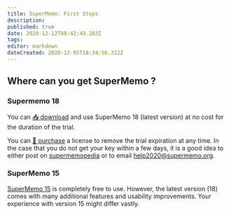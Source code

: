 ```yaml
---
title: SuperMemo: First Steps
description: 
published: true
date: 2020-12-12T08:42:49.283Z
tags: 
editor: markdown
dateCreated: 2020-12-05T18:34:56.312Z
---
```


## Where can you get SuperMemo ?

### Supermemo 18

You can [📥 download](https://super-memory.com/english/down.htm) and use SuperMemo 18 (latest version) at no cost for the duration of the trial.

You can [🔑 purchase](https://super-memo.com/supermemo18.html) a license to remove the trial expiration at any time. In the case that you do not get your key within a few days, it is a good idea to either post on [supermemopedia](http://supermemopedia.com/wiki/Main_Page) or to email [help2020@supermemo.org](mailto:help2020@supermemo.org). 

### SuperMemo 15

[SuperMemo 15](http://supermemopedia.com/wiki/SuperMemo_15_Freeware) is completely free to use. However, the latest version (18) comes with many additional features and usability improvements. Your experience with version 15 might differ vastly.